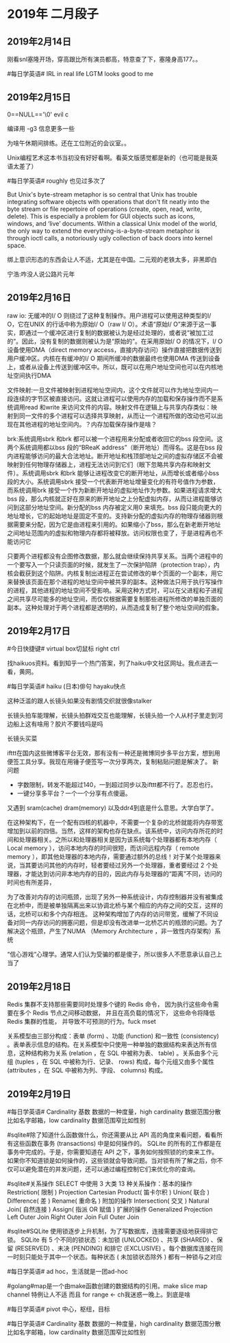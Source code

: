# 2019年 二月段子

## 2019年2月14日

刚看snl塞隆开场，穿高跟比所有演员都高，特意查了下，塞隆身高177。。

#每日学英语# IRL in real life LGTM looks good  to me



## 2019年2月15日

0==NULL=='\0' evil c

编译用 -g3 信息更多一些

为啥午休期间排练。还在工位附近的会议室。。

Unix编程艺术这本书当初没有好好看啊。看英文版感觉都是新的（也可能是我英语太差了）

#每日学英语# roughly 也见过多次了


But Unix's byte-stream metaphor is so central that Unix has trouble integrating software objects with operations that don't fit neatly into the byte stream or file repertoire of operations (create, open, read, write, delete). This is especially a problem for GUI objects such as icons, windows, and ‘live’ documents. Within a classical Unix model of the world, the only way to extend the everything-is-a-byte-stream metaphor is through ioctl calls, a notoriously ugly collection of back doors into kernel space.

绑上意识形态的东西会让人不适，尤其是在中国。二元观的老铁太多，非黑即白

宁浩:咋没人说公路片元年



## 2019年2月16日

raw io: 无缓冲的I/ O 则绕过了这种复制操作。用户进程可以使用这种类型的I/ O，它在UNIX 的行话中称为原始I/ O（raw I/ O）。术语“原始I/ O”来源于这一事实，即通过一个缓冲区进行复制的数据被认为是经过处理的，或者说“被加工过的”。因此，没有复制的数据则被认为是“原始的”。在采用原始I/ O 的情况下，I/ O 设备使用DMA（direct memory access，直接内存访问）操作直接把数据传送到用户缓冲区。内核在有缓冲的I/ O 期间所缓冲的数据最终也使用DMA 传送到设备上，或者从设备上传送到缓冲区中。所以，既可以在用户地址空间也可以在内核地址空间执行DMA


文件映射:一旦文件被映射到进程地址空间内，这个文件就可以作为地址空间内一段连续的字节区被直接访问。这就让进程可以使用内存的加载和保存操作而不是系统调用read 和write 来访问文件的内容。映射文件在逻辑上与共享内存类似：映射到同一文件的多个进程可以选择共享映射，从而让一个进程所做的改动也可以出现在其他进程的地址空间内。？内存加载保存操作是啥？


brk:系统调用sbrk 和brk 都可以被一个进程用来分配或者收回它的bss 段空间。这两个系统调用都以bss 段的“BReaK address”（断开地址）而得名。这是在bss 段内进程能够访问的最大合法地址。断开地址和栈顶部地址之间的虚拟存储区不会被映射到任何物理存储器上，进程无法访问到它们（眼下忽略共享内存和映射文件）。系统调用sbrk 和brk 能够让进程改变它的断开地址，从而增长或者缩小bss 段的大小。系统调用sbrk 接受一个代表断开地址增量变化的有符号值作为参数，而系统调用brk 接受一个作为新断开地址的虚拟地址作为参数。如果进程请求增大bss 段，那么内核就正好在原来的断开地址之上分配虚拟内存，从而让进程能够访问到这部分地址空间。新分配的bss 内存被定义用0 来填充。bss 段只能向更大的地址增长，它的起始地址是固定不变的。支持新分配的虚拟内存的物理存储器则根据需要来分配，因为它是由进程来引用的。如果缩小了bss，那么在新老断开地址之间地址范围内的虚拟和物理内存都将被释放。访问权限也变了，于是进程再也不能访问它


只要两个进程都没有企图修改数据，那么就会继续保持共享关系。当两个进程中的一个要写入一个只读页面的时候，就发生了一次保护陷阱（protection  trap），内核会截获到这个陷阱。内核复制出进程正在尝试修改的单个页面的一个副本，用它来替换该页面在那个进程的地址空间中被共享的副本。这种做法只用于执行写操作的进程，其他进程的地址空间不受影响。采用这种方式时，可以在父进程和子进程之间共享尽可能多的地址空间，而仅仅根据需要复制那些进程所修改的单独页面的副本。这种处理对于两个进程都是透明的，从而造成复制了整个地址空间的假象。

## 2019年2月17日

#今日快捷键# virtual box切鼠标 right ctrl 

找haikuos资料。看到知乎一个热门答案，列了haiku中文社区网址。我点进去一看，黄网。 

#每日学英语# haiku (日本)俳句 hayaku快点 

这种泛滥的跟人长镜头如果没有剧情交织就很像stalker 

长镜头拍车能理解，长镜头拍群戏交互也能理解，长镜头拍一个人从村子里走到河边船上这有啥用？胶片不要钱吗是吗

长镜头买菜 

ifttt在国内这些微博客平台无效，那有没有一种还是微博同步多平台方案，想到用便签工具分享。我现在用锤子便签写一次分享两次，复制粘贴问题是解决了。
新问题
- 字数限制，转发不能超过140，一到超过同步以及ifttt都不行了。忍忍也行。
- 一键分享多平台？一个一个分享有点傻逼。

又遇到 sram(cache) dram(memory) 以及ddr4到底是什么意思。大学白学了。

在这种架构下，在一个配有四核的机器中，不需要一个复杂的北桥就能将内存带宽增加到以前的四倍。当然，这样的架构也存在缺点。该系统中，访问内存所花的时间和处理器相关。之所以和处理器相关是因为该系统每个处理器都有本地内存（ Local memory ），访问本地内存的时间很短，而访问远程内存（ remote memory ），即其他处理器的本地内存，需要通过额外的总线！对于某个处理器来说，当其要访问其他的内存时，轻者要经过另外一个处理器，重者要经过 2 个处理器，才能达到访问非本地内存的目的，因此内存与处理器的“距离”不同，访问的时间也有所差异，

为了改善对内存的访问瓶颈，出现了另外一种系统设计，内存控制器并没有被集成在北桥中，而是被单独隔离出来以协调北桥与某个相应的内存之间的交互，这样的话，北桥可以和多个内存相连。
这种架构增加了内存的访问带宽，缓解了不同设备对同一内存访问的拥塞问题，但是却没有改进单一北桥芯片的瓶颈的问题。为了解决这个瓶颈，产生了NUMA （Memory Architecture ，非一致性内存架构）系统


“信心游戏“心理学。通常人们认为受骗的都是傻子，所以很多人不愿意承认自己上当了



## 2019年2月18日

Redis 集群不支持那些需要同时处理多个键的 Redis 命令， 因为执行这些命令需要在多个 Redis 节点之间移动数据， 并且在高负载的情况下， 这些命令将降低 Redis 集群的性能， 并导致不可预测的行为。fuck mset

关系模型由三部分构成：表单 (form) 、功能 (function) 和一致性 (consistency) 。表单表示信息的结构。在关系模型中只使用一种单独的数据结构来表达所有信息，这种结构称为关系 (relation ，在 SQL 中被称为表、 table) 。关系由多个元组 (tuples ，在 SQL 中被称为行、记录、 rows) 构成，每个元组又由多个属性 (attributes ，在 SQL 中被称为列、字段、 columns) 构成。



## 2019年2月19日

#每日学英语# Cardinality 基数 数据的一种度量，high cardinality 数据范围分散比如名字邮箱，low cardinality 数据范围窄比如性别 

#sqlite#除了知道什么函数做什么，你还需要从比 API 高的角度来看问题，看看所有这些函数在事务 (transactions) 中是如何操作的。 SQLite 的所有的工作都是在事务中完成的。于是，你需要知道在 API 之下，事务如何按照锁的约束来工作。如果你不知道锁是如何操作的，这些锁就会导致问题。当对锁有所了解之后，你不仅可以避免潜在的并发问题，还可以通过编程控制它们来优化你的查询。

#sqlite#关系操作 SELECT 中使用 3 大类 13 种关系操作：基本的操作 Restriction( 限制 ) Projection Cartesian Product( 笛卡尔积 ) Union( 联合 ) Difference( 差 ) Rename( 重命名 ) 附加的操作 Intersection( 交叉 ) Natural Join( 自然连接 ) Assign( 指派 OR 赋值 ) 扩展的操作 Generalized Projection Left Outer Join Right Outer Join Full Outer Join


#sqlite#SQLite 使用锁逐步上升机制，为了写数据库，连接需要逐级地获得排它锁。 SQLite 有 5 个不同的锁状态：未加锁 (UNLOCKED) 、共享 (SHARED) 、保留 (RESERVED) 、未决 (PENDING) 和排它 (EXCLUSIVE) 。每个数据库连接在同一时刻只能处于其中一个状态。每种状态 ( 未加锁状态除外 ) 都有一种锁与之对应

#每日学英语# ad hoc，生活就是一团ad-hoc

#golang#map是一个由make函数创建的数据结构的引用。make slice map channel  特例让人不适
而且 for range <- ch我迷惑一晚上。到底是啥  

#每日学英语# pivot 中心，枢纽，目标

#每日学英语# Cardinality 基数 数据的一种度量，high cardinality 数据范围分散比如名字邮箱，low cardinality 数据范围窄比如性别
